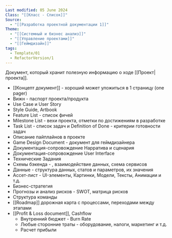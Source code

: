 ```yaml
---
Last modified: 05 June 2024
Class: "[[Класс - Список]]"
Source:
  - "[[Разработка проектной документации 1]]"
Theme:
  - "[[Системный и бизнес анализ]]"
  - "[[Управление проектами]]"
  - "[[Геймдизайн]]"
tags:
  - Template/01
  - RefactorVersion/1
---
```

Документ, который хранит полезную информацию о ходе [[Проект|проекта]].

- [[Концепт документ]] - хороший может уложиться в 1 страницу (one pager)
- Вижн - паспорт проекта/продукта
- Use Case и User Story
- Style Guide, Artbook
- Feature List - список фичей
- Milestone List - вехи проекта, отметки по достижениям в разработке
- Task List - список задач и Definition of Done - критерии готовности задач
- Описание пайплайнов в проекте
- Game Design Document - документ для геймдизайнера
- Документация-сопровождение Нарратива и сценария
- Документация-сопровождение User Interface
- Технические Задания
- Схемы бэкенда - , взаимодействие данных, схема сервисов
- Данные - структура данных, статов и параметров, их значения
- Ассет-лист - UI-элементы, Картинки, Модели, Тексты, Анимации и т.д.
- Бизнес-стратегия
- Прогнозы и анализ рисков - SWOT, матрица рисков
- Структура команды
- [[Roadmap]] дорожная карта с процессами, переходами между этапами
- [[Profit & Loss document]], Cashflow
	- Внутренний бюджет - Burn Rate
	- Любые сторонние траты - оборудование, налоги, маркетинг и т.д.
	- Расчет прибыли

